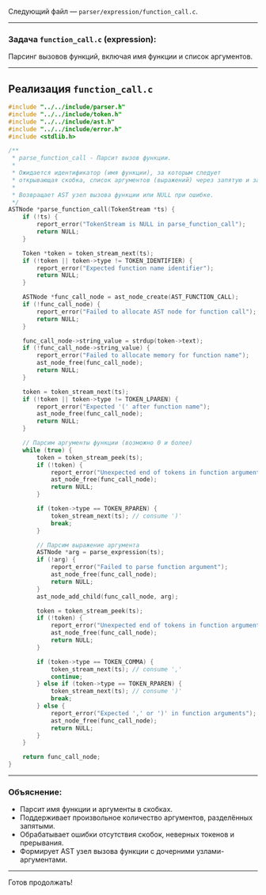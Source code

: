 Следующий файл — `parser/expression/function_call.c`.

---

### Задача `function_call.c` (expression):

Парсинг вызовов функций, включая имя функции и список аргументов.

---

## Реализация `function_call.c`

```c
#include "../../include/parser.h"
#include "../../include/token.h"
#include "../../include/ast.h"
#include "../../include/error.h"
#include <stdlib.h>

/**
 * parse_function_call - Парсит вызов функции.
 *
 * Ожидается идентификатор (имя функции), за которым следует
 * открывающая скобка, список аргументов (выражений) через запятую и закрывающая скобка.
 *
 * Возвращает AST узел вызова функции или NULL при ошибке.
 */
ASTNode *parse_function_call(TokenStream *ts) {
    if (!ts) {
        report_error("TokenStream is NULL in parse_function_call");
        return NULL;
    }

    Token *token = token_stream_next(ts);
    if (!token || token->type != TOKEN_IDENTIFIER) {
        report_error("Expected function name identifier");
        return NULL;
    }

    ASTNode *func_call_node = ast_node_create(AST_FUNCTION_CALL);
    if (!func_call_node) {
        report_error("Failed to allocate AST node for function call");
        return NULL;
    }

    func_call_node->string_value = strdup(token->text);
    if (!func_call_node->string_value) {
        report_error("Failed to allocate memory for function name");
        ast_node_free(func_call_node);
        return NULL;
    }

    token = token_stream_next(ts);
    if (!token || token->type != TOKEN_LPAREN) {
        report_error("Expected '(' after function name");
        ast_node_free(func_call_node);
        return NULL;
    }

    // Парсим аргументы функции (возможно 0 и более)
    while (true) {
        token = token_stream_peek(ts);
        if (!token) {
            report_error("Unexpected end of tokens in function arguments");
            ast_node_free(func_call_node);
            return NULL;
        }

        if (token->type == TOKEN_RPAREN) {
            token_stream_next(ts); // consume ')'
            break;
        }

        // Парсим выражение аргумента
        ASTNode *arg = parse_expression(ts);
        if (!arg) {
            report_error("Failed to parse function argument");
            ast_node_free(func_call_node);
            return NULL;
        }
        ast_node_add_child(func_call_node, arg);

        token = token_stream_peek(ts);
        if (!token) {
            report_error("Unexpected end of tokens in function arguments");
            ast_node_free(func_call_node);
            return NULL;
        }

        if (token->type == TOKEN_COMMA) {
            token_stream_next(ts); // consume ','
            continue;
        } else if (token->type == TOKEN_RPAREN) {
            token_stream_next(ts); // consume ')'
            break;
        } else {
            report_error("Expected ',' or ')' in function arguments");
            ast_node_free(func_call_node);
            return NULL;
        }
    }

    return func_call_node;
}
```

---

### Объяснение:

* Парсит имя функции и аргументы в скобках.
* Поддерживает произвольное количество аргументов, разделённых запятыми.
* Обрабатывает ошибки отсутствия скобок, неверных токенов и прерывания.
* Формирует AST узел вызова функции с дочерними узлами-аргументами.

---

Готов продолжать!
